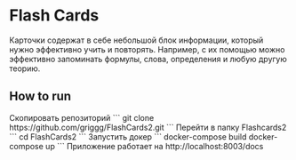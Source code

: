 <h1>Flash Cards</h1>
Карточки содержат в себе небольшой блок информации, который нужно эффективно учить и повторять.
Например, с их помощью можно эффективно запоминать формулы, слова, определения и любую другую теорию.
<h2>How to run</h2>
Скопировать репозиторий
```
git clone https://github.com/griggg/FlashCards2.git
```
Перейти в папку Flashcards2
```
cd FlashCards2
```
Запустить докер
```
docker-compose build
docker-compose up
```
Приложение работает на <a>http://localhost:8003/docs</a>
